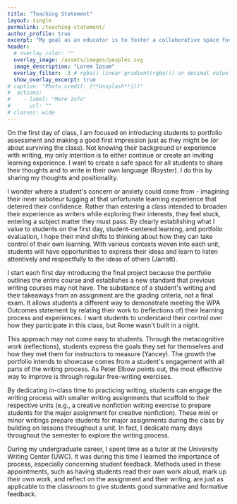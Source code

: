 ```yaml
---
title: "Teaching Statement"
layout: single
permalink: /teaching-statement/
author_profile: true
excerpt: "My goal as an educator is to foster a collaborative space for students to develop their skills as writers and critical thinkers."
header:
  # overlay_color: ""
  overlay_image: /assets/images/peoples.svg
  image_description: "Lorem Ipsum"
  overlay_filter: .3 # rgba() linear-gradient(rgba()) or decimal value for black
  show_overlay_excerpt: true
# caption: "Photo credit: [**Unsplash**]()"
#  actions:
#    - label: "More Info"
#      url: ""
# classes: wide
---
```


On the first day of class, I am focused on introducing students to portfolio assessment and making a good first impression just as they might be (or about surviving the class). Not knowing their background or experience with writing, my only intention is to either continue or create an inviting learning experience. I want to create a safe space for all students to share their thoughts and to write in their own language (Royster). I do this by sharing my thoughts and positionality.

I wonder where a student's concern or anxiety could come from - imagining their inner saboteur tugging at that unfortunate learning experience that deterred their confidence. Rather than entering a class intended to broaden their experience as writers while exploring their interests, they feel stuck, entering a subject matter they must pass. By clearly establishing what I value to students on the first day, student-centered learning, and portfolio evaluation, I hope their mind shifts to thinking about how they can take control of their own learning. With various contexts woven into each unit, students will have opportunities to express their ideas and learn to listen attentively and respectfully to the ideas of others (Jarratt).

I start each first day introducing the final project because the portfolio outlines the entire course and establishes a new standard that previous writing courses may not have. The substance of a student's writing and their takeaways from an assignment are the grading criteria, not a final exam. It allows students a different way to demonstrate meeting the WPA Outcomes statement by relating their work to (reflections of) their learning process and experiences. I want students to understand their control over how they participate in this class, but Rome wasn't built in a night.

This approach may not come easy to students. Through the metacognitive work (reflections), students express the goals they set for themselves and how they met them for instructors to measure (Yancey). The growth the portfolio intends to showcase comes from a student's engagement with all parts of the writing process. As Peter Elbow points out, the most effective way to improve is through regular free-writing exercises.

By dedicating in-class time to practicing writing, students can engage the writing process with smaller writing assignments that scaffold to their respective units (e.g., a creative nonfiction writing exercise to prepare students for the major assignment for creative nonfiction). These mini or minor writings prepare students for major assignments during the class by building on lessons throughout a unit. In fact, I dedicate many days throughout the semester to explore the writing process.

During my undergraduate career, I spent time as a tutor at the University Writing Center (UWC). It was during this time I learned the importance of process, especially concerning student feedback. Methods used in these appointments, such as having students read their own work aloud, mark up their own work, and reflect on the assignment and their writing, are just as applicable to the classroom to give students good summative and formative feedback.
